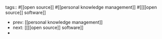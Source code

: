 tags:: #[[open source]] #[[personal knowledge management]] #[[[[open source]] software]]

- prev: [[personal knowledge management]]
- next: [[[[open source]] software]]
-